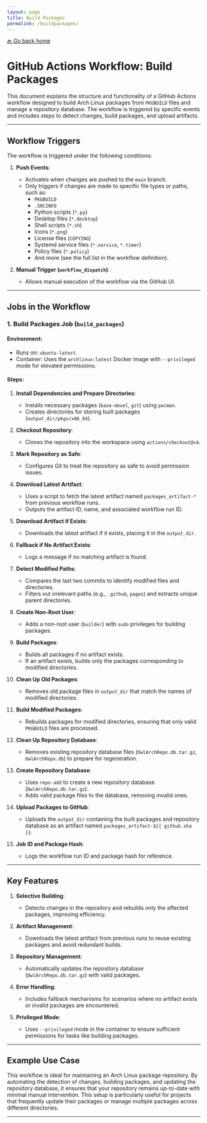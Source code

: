 ```yaml
---
layout: page
title: Build Packages
permalink: /buildpackages/
---
```


[🔙 Go back home](/OwlArchRepo/)

# GitHub Actions Workflow: Build Packages

This document explains the structure and functionality of a GitHub Actions workflow designed to build Arch Linux packages from `PKGBUILD` files and manage a repository database. The workflow is triggered by specific events and includes steps to detect changes, build packages, and upload artifacts.

---

## Workflow Triggers

The workflow is triggered under the following conditions:

1. **Push Events**:
   - Activates when changes are pushed to the `main` branch.
   - Only triggers if changes are made to specific file types or paths, such as:
     - `PKGBUILD`
     - `.SRCINFO`
     - Python scripts (`*.py`)
     - Desktop files (`*.desktop`)
     - Shell scripts (`*.sh`)
     - Icons (`*.png`)
     - License files (`COPYING`)
     - Systemd service files (`*.service`, `*.timer`)
     - Policy files (`*.policy`)
     - And more (see the full list in the workflow definition).

2. **Manual Trigger (`workflow_dispatch`)**:
   - Allows manual execution of the workflow via the GitHub UI.

---

## Jobs in the Workflow

### 1. Build Packages Job (`build_packages`)

#### Environment:
- Runs on: `ubuntu-latest`.
- Container: Uses the `archlinux:latest` Docker image with `--privileged` mode for elevated permissions.

#### Steps:

1. **Install Dependencies and Prepare Directories**:
   - Installs necessary packages (`base-devel`, `git`) using `pacman`.
   - Creates directories for storing built packages (`output_dir/pkgs/x86_64`).

2. **Checkout Repository**:
   - Clones the repository into the workspace using `actions/checkout@v4`.

3. **Mark Repository as Safe**:
   - Configures Git to treat the repository as safe to avoid permission issues.

4. **Download Latest Artifact**:
   - Uses a script to fetch the latest artifact named `packages_artifact-*` from previous workflow runs.
   - Outputs the artifact ID, name, and associated workflow run ID.

5. **Download Artifact if Exists**:
   - Downloads the latest artifact if it exists, placing it in the `output_dir`.

6. **Fallback if No Artifact Exists**:
   - Logs a message if no matching artifact is found.

7. **Detect Modified Paths**:
   - Compares the last two commits to identify modified files and directories.
   - Filters out irrelevant paths (e.g., `.github`, `pages`) and extracts unique parent directories.

8. **Create Non-Root User**:
   - Adds a non-root user (`builder`) with `sudo` privileges for building packages.

9. **Build Packages**:
   - Builds all packages if no artifact exists.
   - If an artifact exists, builds only the packages corresponding to modified directories.

10. **Clean Up Old Packages**:
    - Removes old package files in `output_dir` that match the names of modified directories.

11. **Build Modified Packages**:
    - Rebuilds packages for modified directories, ensuring that only valid `PKGBUILD` files are processed.

12. **Clean Up Repository Database**:
    - Removes existing repository database files (`OwlArchRepo.db.tar.gz`, `OwlArchRepo.db`) to prepare for regeneration.

13. **Create Repository Database**:
    - Uses `repo-add` to create a new repository database (`OwlArchRepo.db.tar.gz`).
    - Adds valid package files to the database, removing invalid ones.

14. **Upload Packages to GitHub**:
    - Uploads the `output_dir` containing the built packages and repository database as an artifact named `packages_artifact-${{ github.sha }}`.

15. **Job ID and Package Hash**:
    - Logs the workflow run ID and package hash for reference.

---

## Key Features

1. **Selective Building**:
   - Detects changes in the repository and rebuilds only the affected packages, improving efficiency.

2. **Artifact Management**:
   - Downloads the latest artifact from previous runs to reuse existing packages and avoid redundant builds.

3. **Repository Management**:
   - Automatically updates the repository database (`OwlArchRepo.db.tar.gz`) with valid packages.

4. **Error Handling**:
   - Includes fallback mechanisms for scenarios where no artifact exists or invalid packages are encountered.

5. **Privileged Mode**:
   - Uses `--privileged` mode in the container to ensure sufficient permissions for tasks like building packages.

---

## Example Use Case

This workflow is ideal for maintaining an Arch Linux package repository. By automating the detection of changes, building packages, and updating the repository database, it ensures that your repository remains up-to-date with minimal manual intervention. This setup is particularly useful for projects that frequently update their packages or manage multiple packages across different directories.

---
